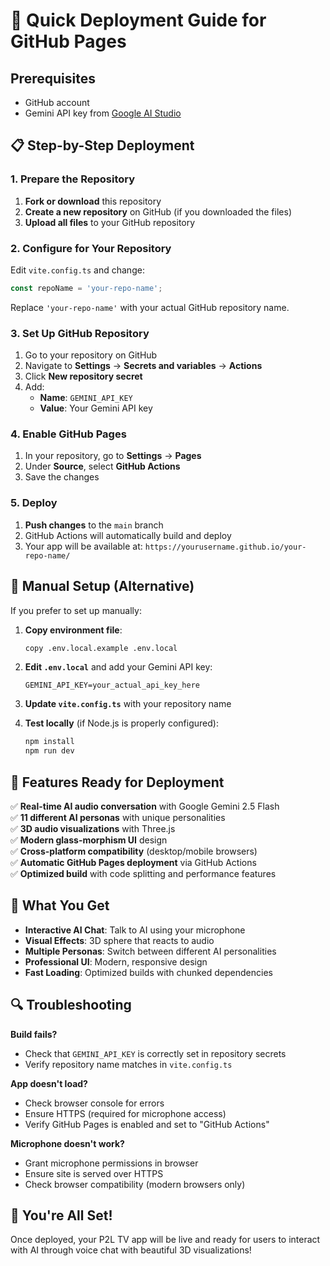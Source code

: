 # 🚀 Quick Deployment Guide for GitHub Pages

## Prerequisites
- GitHub account
- Gemini API key from [Google AI Studio](https://aistudio.google.com/app/apikey)

## 📋 Step-by-Step Deployment

### 1. Prepare the Repository
1. **Fork or download** this repository
2. **Create a new repository** on GitHub (if you downloaded the files)
3. **Upload all files** to your GitHub repository

### 2. Configure for Your Repository
Edit `vite.config.ts` and change:
```typescript
const repoName = 'your-repo-name';
```
Replace `'your-repo-name'` with your actual GitHub repository name.

### 3. Set Up GitHub Repository
1. Go to your repository on GitHub
2. Navigate to **Settings** → **Secrets and variables** → **Actions**
3. Click **New repository secret**
4. Add:
   - **Name**: `GEMINI_API_KEY`
   - **Value**: Your Gemini API key

### 4. Enable GitHub Pages
1. In your repository, go to **Settings** → **Pages**
2. Under **Source**, select **GitHub Actions**
3. Save the changes

### 5. Deploy
1. **Push changes** to the `main` branch
2. GitHub Actions will automatically build and deploy
3. Your app will be available at: `https://yourusername.github.io/your-repo-name/`

## 🔧 Manual Setup (Alternative)

If you prefer to set up manually:

1. **Copy environment file**:
   ```bash
   copy .env.local.example .env.local
   ```

2. **Edit `.env.local`** and add your Gemini API key:
   ```
   GEMINI_API_KEY=your_actual_api_key_here
   ```

3. **Update `vite.config.ts`** with your repository name

4. **Test locally** (if Node.js is properly configured):
   ```bash
   npm install
   npm run dev
   ```

## 🎯 Features Ready for Deployment

✅ **Real-time AI audio conversation** with Google Gemini 2.5 Flash  
✅ **11 different AI personas** with unique personalities  
✅ **3D audio visualizations** with Three.js  
✅ **Modern glass-morphism UI** design  
✅ **Cross-platform compatibility** (desktop/mobile browsers)  
✅ **Automatic GitHub Pages deployment** via GitHub Actions  
✅ **Optimized build** with code splitting and performance features  

## 🌟 What You Get

- **Interactive AI Chat**: Talk to AI using your microphone
- **Visual Effects**: 3D sphere that reacts to audio
- **Multiple Personas**: Switch between different AI personalities
- **Professional UI**: Modern, responsive design
- **Fast Loading**: Optimized builds with chunked dependencies

## 🔍 Troubleshooting

**Build fails?**
- Check that `GEMINI_API_KEY` is correctly set in repository secrets
- Verify repository name matches in `vite.config.ts`

**App doesn't load?**
- Check browser console for errors
- Ensure HTTPS (required for microphone access)
- Verify GitHub Pages is enabled and set to "GitHub Actions"

**Microphone doesn't work?**
- Grant microphone permissions in browser
- Ensure site is served over HTTPS
- Check browser compatibility (modern browsers only)

## 🎉 You're All Set!

Once deployed, your P2L TV app will be live and ready for users to interact with AI through voice chat with beautiful 3D visualizations!
